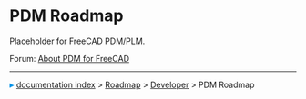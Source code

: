 # PDM Roadmap
Placeholder for FreeCAD PDM/PLM.

Forum: [About PDM for FreeCAD](https://forum.freecadweb.org/viewtopic.php?f=8&t=68350&start=10)



---
![](images/Right_arrow.png) [documentation index](../README.md) > [Roadmap](Category_Roadmap.md) > [Developer](Category_Developer.md) > PDM Roadmap
